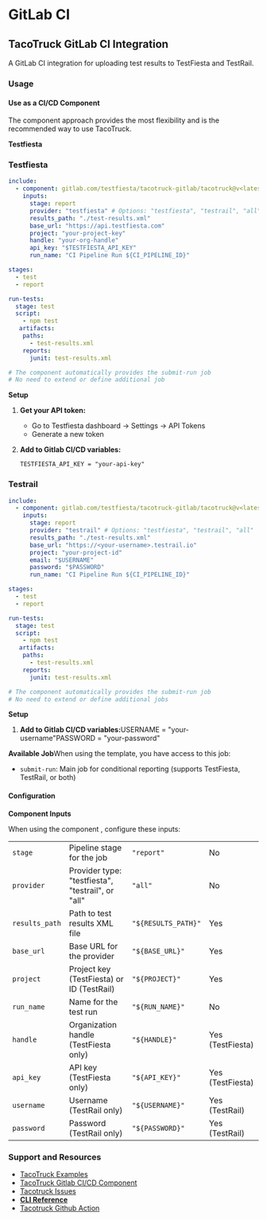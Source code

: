 # GitLab CI

## TacoTruck GitLab CI Integration

A GitLab CI integration for uploading test results to TestFiesta and TestRail.&#x20;

### Usage <a href="#user-content-usage" id="user-content-usage"></a>

#### Use as a CI/CD Component <a href="#user-content-option-1-use-as-a-cicd-component-recommended" id="user-content-option-1-use-as-a-cicd-component-recommended"></a>

The component approach provides the most flexibility and is the recommended way to use TacoTruck.

**Testfiesta**&#x20;

### Testfiesta

```yaml
include:
  - component: gitlab.com/testfiesta/tacotruck-gitlab/tacotruck@v<latest version>
    inputs:
      stage: report
      provider: "testfiesta" # Options: "testfiesta", "testrail", "all"
      results_path: "./test-results.xml"
      base_url: "https://api.testfiesta.com"
      project: "your-project-key"
      handle: "your-org-handle"
      api_key: "$TESTFIESTA_API_KEY"
      run_name: "CI Pipeline Run ${CI_PIPELINE_ID}"

stages:
  - test
  - report

run-tests:
  stage: test
  script:
    - npm test
   artifacts:
    paths:
      - test-results.xml
    reports:
      junit: test-results.xml

# The component automatically provides the submit-run job
# No need to extend or define additional job
```

**Setup**

1. **Get your API token:**
   * Go to Testfiesta dashboard → Settings → API Tokens
   * Generate a new token
2.  **Add to Gitlab CI/CD variables:**

    ```
    TESTFIESTA_API_KEY = "your-api-key" 
    ```

### Testrail

```yaml
include:
  - component: gitlab.com/testfiesta/tacotruck-gitlab/tacotruck@v<latest version>
    inputs:
      stage: report
      provider: "testrail" # Options: "testfiesta", "testrail", "all"
      results_path: "./test-results.xml"
      base_url: "https://<your-username>.testrail.io"
      project: "your-project-id"
      email: "$USERNAME"
      password: "$PASSWORD"
      run_name: "CI Pipeline Run ${CI_PIPELINE_ID}"

stages:
  - test
  - report

run-tests:
  stage: test
  script:
    - npm test
   artifacts:
    paths:
      - test-results.xml
    reports:
      junit: test-results.xml

# The component automatically provides the submit-run job
# No need to extend or define additional jobs
```

**Setup**

1. **Add to Gitlab CI/CD variables:**&#x55;SERNAME = "your-username"PASSWORD = "your-password"

**Available Job**When using the template, you have access to this job:

* `submit-run`: Main job for conditional reporting (supports TestFiesta, TestRail, or both)

#### Configuration <a href="#user-content-configuration" id="user-content-configuration"></a>

**Component Inputs**

When using the component , configure these inputs:

|                |                                                   |                     |                  |
| -------------- | ------------------------------------------------- | ------------------- | ---------------- |
| `stage`        | Pipeline stage for the job                        | `"report"`          | No               |
| `provider`     | Provider type: "testfiesta", "testrail", or "all" | `"all"`             | No               |
| `results_path` | Path to test results XML file                     | `"${RESULTS_PATH}"` | Yes              |
| `base_url`     | Base URL for the provider                         | `"${BASE_URL}"`     | Yes              |
| `project`      | Project key (TestFiesta) or ID (TestRail)         | `"${PROJECT}"`      | Yes              |
| `run_name`     | Name for the test run                             | `"${RUN_NAME}"`     | No               |
| `handle`       | Organization handle (TestFiesta only)             | `"${HANDLE}"`       | Yes (TestFiesta) |
| `api_key`      | API key (TestFiesta only)                         | `"${API_KEY}"`      | Yes (TestFiesta) |
| `username`     | Username (TestRail only)                          | `"${USERNAME}"`     | Yes (TestRail)   |
| `password`     | Password (TestRail only)                          | `"${PASSWORD}"`     | Yes (TestRail)   |

### Support and Resources

* [TacoTruck Examples](https://github.com/testfiesta/tacotruck-examples)
* [TacoTruck Gitlab CI/CD Component](https://gitlab.com/explore/catalog/testfiesta/tacotruck-cicd)
* [Tacotruck Issues](https://github.com/testfiesta/tacotruck/issues)
* [**CLI Reference**](../tacotruck-cli/)
* [Tacotruck Github Action](https://github.com/testfiesta/tacotruck-action)
